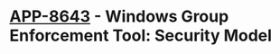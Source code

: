 # [APP-8643](https://carta.xom.com/CARTA/Application.aspx?alfa_param=0W3z2pufeI3h5Vit2ZLi5pYHjasdzAM73JRM76RbMtHMwtDtuiAiW8YxCbdXmb2ekYxVY7IYIAqlxSes9f4sKT1QlijvFj3CfMbVe8fApCGVIs61TV8ogkKXiq%2BPkRT2Mjq0ENK43E7vvb5aXhBixQ%3D%3D) - Windows Group Enforcement Tool: Security Model
